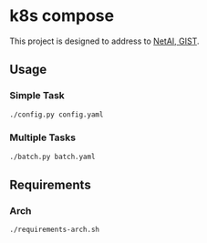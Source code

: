 # k8s compose

This project is designed to address to [NetAI, GIST](https://nm.gist.ac.kr/).

## Usage

### Simple Task

``` bash
./config.py config.yaml
```

### Multiple Tasks

``` bash
./batch.py batch.yaml
```

## Requirements

### Arch

``` bash
./requirements-arch.sh
```
